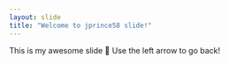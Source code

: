 ```yaml
---
layout: slide
title: "Welcome to jprince58 slide!"
---
```

This is my awesome slide :tada:
Use the left arrow to go back!
